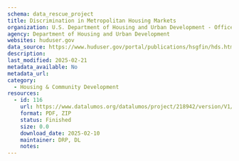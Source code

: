 ```yaml
---
schema: data_rescue_project 
title: Discrimination in Metropolitan Housing Markets
organization: U.S. Department of Housing and Urban Development - Office of Policy Development and Research
agency: Department of Housing and Urban Development
websites: huduser.gov
data_source: https://www.huduser.gov/portal/publications/hsgfin/hds.html
description: 
last_modified: 2025-02-21
metadata_available: No
metadata_url: 
category:
  - Housing & Community Development 
resources:
  - id: 116
    url: https://www.datalumos.org/datalumos/project/218942/version/V1/view
    format: PDF, ZIP
    status: Finished
    size: 0.0
    download_date: 2025-02-10
    maintainer: DRP, DL
    notes: 
---
```

